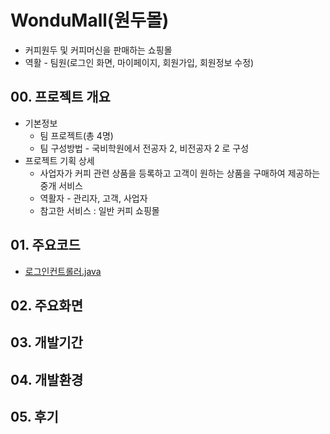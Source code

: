 # WonduMall(원두몰)

+ 커피원두 및 커피머신을 판매하는 쇼핑몰
+ 역활 - 팀원(로그인 화면, 마이페이지, 회원가입, 회원정보 수정)

## 00. 프로젝트 개요

+ 기본정보
  + 팀 프로젝트(총 4명)
  + 팀 구성방법 - 국비학원에서 전공자 2, 비전공자 2 로 구성
+ 프로젝트 기획 상세
  + 사업자가 커피 관련 상품을 등록하고 고객이 원하는 상품을 구매하여 제공하는 중개 서비스
  + 역활자 - 관리자, 고객, 사업자
  + 참고한 서비스 : 일반 커피 쇼핑몰


## 01. 주요코드
+ [로그인컨트롤러.java](https://github.com/cheuljin/wondumall/blob/main/src/main/java/com/wondumall/Controller/LoginController.java)

## 02. 주요화면

## 03. 개발기간

## 04. 개발환경

## 05. 후기

